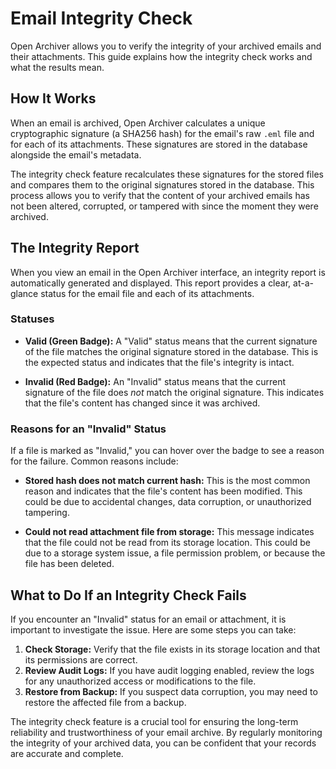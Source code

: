 # Email Integrity Check

Open Archiver allows you to verify the integrity of your archived emails and their attachments. This guide explains how the integrity check works and what the results mean.

## How It Works

When an email is archived, Open Archiver calculates a unique cryptographic signature (a SHA256 hash) for the email's raw `.eml` file and for each of its attachments. These signatures are stored in the database alongside the email's metadata.

The integrity check feature recalculates these signatures for the stored files and compares them to the original signatures stored in the database. This process allows you to verify that the content of your archived emails has not been altered, corrupted, or tampered with since the moment they were archived.

## The Integrity Report

When you view an email in the Open Archiver interface, an integrity report is automatically generated and displayed. This report provides a clear, at-a-glance status for the email file and each of its attachments.

### Statuses

- **Valid (Green Badge):** A "Valid" status means that the current signature of the file matches the original signature stored in the database. This is the expected status and indicates that the file's integrity is intact.

- **Invalid (Red Badge):** An "Invalid" status means that the current signature of the file does _not_ match the original signature. This indicates that the file's content has changed since it was archived.

### Reasons for an "Invalid" Status

If a file is marked as "Invalid," you can hover over the badge to see a reason for the failure. Common reasons include:

- **Stored hash does not match current hash:** This is the most common reason and indicates that the file's content has been modified. This could be due to accidental changes, data corruption, or unauthorized tampering.

- **Could not read attachment file from storage:** This message indicates that the file could not be read from its storage location. This could be due to a storage system issue, a file permission problem, or because the file has been deleted.

## What to Do If an Integrity Check Fails

If you encounter an "Invalid" status for an email or attachment, it is important to investigate the issue. Here are some steps you can take:

1.  **Check Storage:** Verify that the file exists in its storage location and that its permissions are correct.
2.  **Review Audit Logs:** If you have audit logging enabled, review the logs for any unauthorized access or modifications to the file.
3.  **Restore from Backup:** If you suspect data corruption, you may need to restore the affected file from a backup.

The integrity check feature is a crucial tool for ensuring the long-term reliability and trustworthiness of your email archive. By regularly monitoring the integrity of your archived data, you can be confident that your records are accurate and complete.
